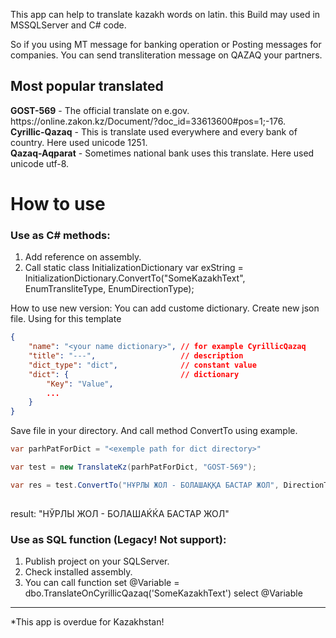 This app can help to translate kazakh words on latin. this Build may used in MSSQLServer and C# code.

So if you using MT message for banking operation or Posting messages for companies. You can send transliteration message on QAZAQ your partners.

<h2>Most popular translated</h2>
<b>GOST-569</b> - The official translate on e.gov. https://online.zakon.kz/Document/?doc_id=33613600#pos=1;-176.<br/>
<b>Cyrillic-Qazaq</b> - This is translate used everywhere and every bank of country. Here used unicode 1251.<br/>
<b>Qazaq-Aqparat</b> - Sometimes national bank uses this translate. Here used unicode utf-8.

<h1>How to use</h1>

<h3>Use as C# methods:</h3>
<ol>
<li>Add reference on assembly.</li>
<li>Call static class InitializationDictionary var exString = InitializationDictionary.ConvertTo("SomeKazakhText", EnumTransliteType, EnumDirectionType);</li>
</ol>

How to use new version:
You can add custome dictionary. Create new json file. Using for this template
````json
{
    "name": "<your name dictionary>", // for example CyrillicQazaq
    "title": "---",                   // description
    "dict_type": "dict",              // constant value
    "dict": {                         // dictionary
        "Key": "Value",
        ...
    }
}
````
Save file in your directory. And call method ConvertTo using example.
````C#
var parhPatForDict = "<exemple path for dict directory>"

var test = new TranslateKz(parhPatForDict, "GOST-569");

var res = test.ConvertTo("НҰРЛЫ ЖОЛ - БОЛАШАҚҚА БАСТАР ЖОЛ", DirectionType.OnKaz);
  
````
result: "НЎРЛЫ ЖОЛ - БОЛАШАЌЌА БАСТАР ЖОЛ"

<h3>Use as SQL function (Legacy! Not support):</h3>
<ol>
<li>Publish project on your SQLServer.</li>
<li>Check installed assembly.</li>
<li>You can call function set @Variable = dbo.TranslateOnCyrillicQazaq('SomeKazakhText') select @Variable</li>
</ol>


<hr/>
*This app is overdue for Kazakhstan!
